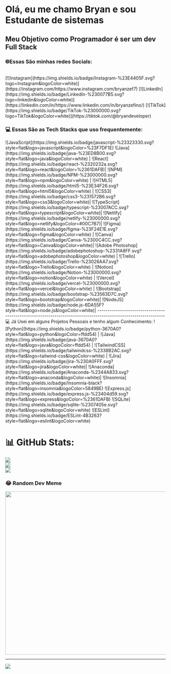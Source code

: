 <h1> Olá, eu me chamo Bryan e sou Estudante de sistemas </h1>
<h2> <span> Meu Objetivo como Programador é ser um dev Full Stack </span> </h2>
<h3>🌐Essas São minhas redes Socials: </h3>
<br>
[![Instagram](https://img.shields.io/badge/Instagram-%23E4405F.svg?logo=Instagram&logoColor=white)](https://instagram.com/https://www.instagram.com/bryanzef7) [![LinkedIn](https://img.shields.io/badge/LinkedIn-%230077B5.svg?logo=linkedin&logoColor=white)](https://linkedin.com/in/https://www.linkedin.com/in/bryanzefino/) [![TikTok](https://img.shields.io/badge/TikTok-%23000000.svg?logo=TikTok&logoColor=white)](https://tiktok.com/@bryandeveloper) 

<h3> 💻 Essas São as Tech Stacks que uso frequentemente:</h3>
![JavaScript](https://img.shields.io/badge/javascript-%23323330.svg?style=flat&logo=javascript&logoColor=%23F7DF1E) ![Java](https://img.shields.io/badge/java-%23ED8B00.svg?style=flat&logo=java&logoColor=white) |
![React](https://img.shields.io/badge/react-%2320232a.svg?style=flat&logo=react&logoColor=%2361DAFB)|
![NPM](https://img.shields.io/badge/NPM-%23000000.svg?style=flat&logo=npm&logoColor=white) |
![HTML5](https://img.shields.io/badge/html5-%23E34F26.svg?style=flat&logo=html5&logoColor=white) |
![CSS3](https://img.shields.io/badge/css3-%231572B6.svg?style=flat&logo=css3&logoColor=white)|
![TypeScript](https://img.shields.io/badge/typescript-%23007ACC.svg?style=flat&logo=typescript&logoColor=white)|
![Netlify](https://img.shields.io/badge/netlify-%23000000.svg?style=flat&logo=netlify&logoColor=#00C7B7)|
![Figma](https://img.shields.io/badge/figma-%23F24E1E.svg?style=flat&logo=figma&logoColor=white) |
![Canva](https://img.shields.io/badge/Canva-%2300C4CC.svg?style=flat&logo=Canva&logoColor=white)| 
![Adobe Photoshop](https://img.shields.io/badge/adobephotoshop-%2331A8FF.svg?style=flat&logo=adobephotoshop&logoColor=white) |
![Trello](https://img.shields.io/badge/Trello-%23026AA7.svg?style=flat&logo=Trello&logoColor=white) |
![Notion](https://img.shields.io/badge/Notion-%23000000.svg?style=flat&logo=notion&logoColor=white) |
![Vercel](https://img.shields.io/badge/vercel-%23000000.svg?style=flat&logo=vercel&logoColor=white) |
![Bootstrap](https://img.shields.io/badge/bootstrap-%23563D7C.svg?style=flat&logo=bootstrap&logoColor=white)|
![NodeJS](https://img.shields.io/badge/node.js-6DA55F?style=flat&logo=node.js&logoColor=white)| 
---------------------------------------------------------------------------------------------------------------
</h3> 💻 Já Usei em alguns Projetos Pessoais e tenho algum Conhecimento: </h3>
![Python](https://img.shields.io/badge/python-3670A0?style=flat&logo=python&logoColor=ffdd54) |
![Java](https://img.shields.io/badge/java-3670A0?style=flat&logo=java&logoColor=ffdd54) |
![TailwindCSS](https://img.shields.io/badge/tailwindcss-%2338B2AC.svg?style=flat&logo=tailwind-css&logoColor=white) |
![Jira](https://img.shields.io/badge/jira-%230A0FFF.svg?style=flat&logo=jira&logoColor=white)|
![Anaconda](https://img.shields.io/badge/Anaconda-%2344A833.svg?style=flat&logo=anaconda&logoColor=white)|
![Insomnia](https://img.shields.io/badge/Insomnia-black?style=flat&logo=insomnia&logoColor=5849BE)
![Express.js](https://img.shields.io/badge/express.js-%23404d59.svg?style=flat&logo=express&logoColor=%2361DAFB) 
![SQLite](https://img.shields.io/badge/sqlite-%2307405e.svg?style=flat&logo=sqlite&logoColor=white) 
![ESLint](https://img.shields.io/badge/ESLint-4B3263?style=flat&logo=eslint&logoColor=white) 

# 📊 GitHub Stats:

![](https://github-readme-stats.vercel.app/api?username=bryanzef&theme=radical&hide_border=false&include_all_commits=false&count_private=false)<br/>
![](https://github-readme-streak-stats.herokuapp.com/?user=bryanzef&theme=radical&hide_border=false)<br/>
![](https://github-readme-stats.vercel.app/api/top-langs/?username=bryanzef&theme=radical&hide_border=false&include_all_commits=false&count_private=false&layout=compact)

### 😂 Random Dev Meme
<img src="https://random-memer.herokuapp.com/" width="512px"/>

---
[![](https://visitcount.itsvg.in/api?id=bryanzef&icon=5&color=0)](https://visitcount.itsvg.in)












<!-- Proudly created with GPRM ( https://gprm.itsvg.in ) -->
